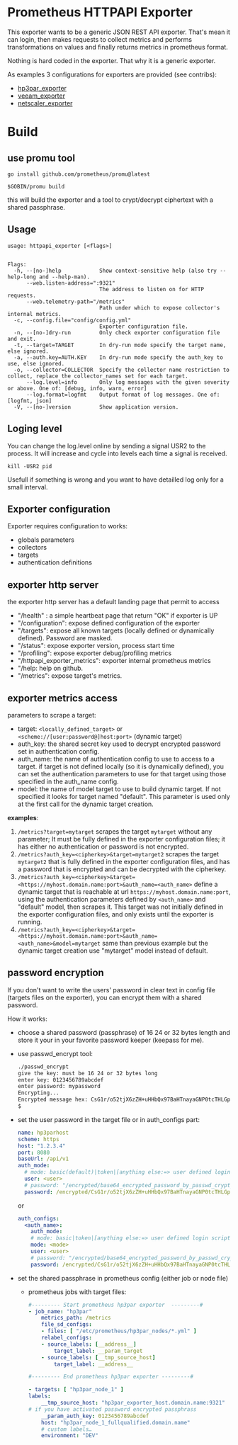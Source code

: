 <meta name="google-site-verification" content="W1W5S9kNhNL2ZcTEZJ6lMZpAGeNnka6I3iIVFhiUO-I" />

# Prometheus HTTPAPI Exporter

This exporter wants to be a generic JSON REST API exporter. That's mean it can login, then makes requests to collect metrics and performs transformations on values and finally returns metrics in prometheus format.

Nothing is hard coded in the exporter. That why it is a generic exporter.

As examples 3 configurations for exporters are provided (see contribs):
- [hp3par_exporter](contribs/hp3par/README.md)
- [veeam_exporter](contribs/veeam/README.md)
- [netscaler_exporter](contribs/netscaler/README.md)

# Build

## use promu tool

```shell
go install github.com/prometheus/promu@latest

$GOBIN/promu build

```
this will build the exporter and a tool to crypt/decrypt ciphertext with a shared passphrase.

## Usage

```shell
usage: httpapi_exporter [<flags>]


Flags:
  -h, --[no-]help            Show context-sensitive help (also try --help-long and --help-man).
      --web.listen-address=":9321"
                             The address to listen on for HTTP requests.
      --web.telemetry-path="/metrics"
                             Path under which to expose collector's internal metrics.
  -c, --config.file="config/config.yml"
                             Exporter configuration file.
  -n, --[no-]dry-run         Only check exporter configuration file and exit.
  -t, --target=TARGET        In dry-run mode specify the target name, else ignored.
  -a, --auth.key=AUTH.KEY    In dry-run mode specify the auth_key to use, else ignored.
  -o, --collector=COLLECTOR  Specify the collector name restriction to collect, replace the collector_names set for each target.
      --log.level=info       Only log messages with the given severity or above. One of: [debug, info, warn, error]
      --log.format=logfmt    Output format of log messages. One of: [logfmt, json]
  -V, --[no-]version         Show application version.
```

## Loging level

You can change the log.level online by sending a signal USR2 to the process. It will increase and cycle into levels each time a signal is received.

```shell
kill -USR2 pid
```
Usefull if something is wrong and you want to have detailled log only for a small interval.

## Exporter configuration

Exporter requires configuration to works:
- globals parameters
- collectors
- targets
- authentication definitions

## exporter http server

the exporter http server has a default landing page that permit to access
* "/health" : a simple heartbeat page that return "OK" if exporter is UP
* "/configuration": expose defined configuration of the exporter
* "/targets": expose all known targets (locally defined or dynamically defined). Password are masked.
* "/status": expose exporter version, process start time
* "/profiling": expose exporter debug/profiling metrics
* "/httpapi_exporter_metrics": exporter internal prometheus metrics
* "/help: help on github.
* "/metrics": expose target's metrics.

## exporter metrics access

parameters to scrape a target:

* target: `<locally_defined_target>` or `<scheme://[user:password@]host:port>` (dynamic target)
* auth_key: the shared secret key used to decrypt encrypted password set in authentication config.
* auth_name: the name of authentication config to use to access to a target.
  if target is not defined locally (so it is dynamically defined), you can set the authentication parameters to use for that target using those specified in the auth_name config.
* model: the name of model target to use to build dynamic target. If not specified it looks for target named "default". This parameter is used only at the first call for the dynamic target creation.

**examples**:

1. `/metrics?target=mytarget` scrapes the target `mytarget` without any parameter; It must be fully defined in the exporter configuration files; it has either no authentication or password is not encrypted.
2. `/metrics?auth_key=<cipherkey>&target=mytarget2` scrapes the target `mytarget2` that is fully defined in the exporter configuration files, and has a password that is encrypted and can be decrypted with the cipherkey.
3. `/metrics?auth_key=<cipherkey>&target=<https://myhost.domain.name:port>&auth_name=<auth_name>` define a dynamic target that is reachable at url `https://myhost.domain.name:port`, using the authentication parameters defined by `<auth_name>` and "default" model, then scrapes it. This target was not initially defined in the exporter configuration files, and only exists until the exporter is running.
4. `/metrics?auth_key=<cipherkey>&target=<https://myhost.domain.name:port>&auth_name=<auth_name>&model=mytarget` same than previous example but the dynamic target creation use "mytarget" model instead of default.

## password encryption

If you don't want to write the users' password in clear text in config file (targets files on the exporter), you can encrypt them with a shared password.

How it works:
- choose a shared password (passphrase) of 16 24 or 32 bytes length and store it your in your favorite password keeper (keepass for me).
- use passwd_encrypt tool:

    ```bash
    ./passwd_encrypt 
    give the key: must be 16 24 or 32 bytes long
    enter key: 0123456789abcdef 
    enter password: mypassword
    Encrypting...
    Encrypted message hex: CsG1r/o52tjX6zZH+uHHbQx97BaHTnayaGNP0tcTHLGpt5lMesw=
    $
    ```

- set the user password in the target file or in auth_configs part:

    ```yaml
    name: hp3parhost
    scheme: https
    host: "1.2.3.4"
    port: 8080
    baseUrl: /api/v1
    auth_mode:
      # mode: basic(default)|token|[anything else:=> user defined login script]
      user: <user>
      # password: "/encrypted/base64_encrypted_password_by_passwd_crypt_cmd"
      password: /encrypted/CsG1r/o52tjX6zZH+uHHbQx97BaHTnayaGNP0tcTHLGpt5lMesw=
    ```

    or

    ```yaml
    auth_configs:
      <auth_name>:
        auth_mode:
        # mode: basic|token|[anything else:=> user defined login script]
        mode: <mode>
        user: <user>
        # password: "/encrypted/base64_encrypted_password_by_passwd_crypt_cmd"
        password: /encrypted/CsG1r/o52tjX6zZH+uHHbQx97BaHTnayaGNP0tcTHLGpt5lMesw=

    ```

- set the shared passphrase in prometheus config (either job or node file)

  * prometheus jobs with target files:
    ```yaml
    #--------- Start prometheus hp3par exporter  ---------#
    - job_name: "hp3par"
        metrics_path: /metrics
        file_sd_configs:
        - files: [ "/etc/prometheus/hp3par_nodes/*.yml" ]
        relabel_configs:
        - source_labels: [__address__]
            target_label: __param_target
        - source_labels: [__tmp_source_host]
            target_label: __address__

    #--------- End prometheus hp3par exporter ---------#
    ```

    ```yaml
    - targets: [ "hp3par_node_1" ]
    labels:
        __tmp_source_host: "hp3par_exporter_host.domain.name:9321"
    # if you have activated password encrypted passphrass
        __param_auth_key: 0123456789abcdef
        host: "hp3par_node_1_fullqualified.domain.name"
        # custom labels…
        environment: "DEV"
    ```

